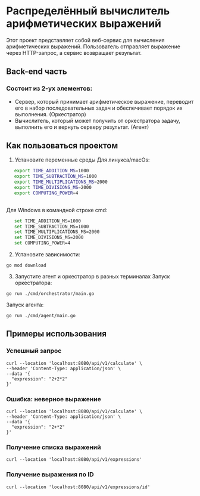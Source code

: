 # Распределённый вычислитель арифметических выражений
Этот проект представляет собой веб-сервис для вычисления арифметических выражений. Пользователь отправляет выражение через HTTP-запрос, а сервис возвращает результат. 
## Back-end часть
### Состоит из 2-ух элементов:
- Сервер, который принимает арифметическое выражение, переводит его в набор последовательных задач и обеспечивает порядок их выполнения. (Оркестратор)
- Вычислитель, который может получить от оркестратора задачу, выполнить его и вернуть серверу результат. (Агент)
## Как пользоваться проектом
1. Установите переменные среды
Для линукса/macOs:
```bash
   export TIME_ADDITION_MS=1000
   export TIME_SUBTRACTION_MS=1000
   export TIME_MULTIPLICATIONS_MS=2000
   export TIME_DIVISIONS_MS=2000
   export COMPUTING_POWER=4
   
```
Для Windows в командной строке cmd:
```bash
   set TIME_ADDITION_MS=1000
   set TIME_SUBTRACTION_MS=1000
   set TIME_MULTIPLICATIONS_MS=2000
   set TIME_DIVISIONS_MS=2000
   set COMPUTING_POWER=4
```
2. Установите зависимости:
```
go mod download
```
3. Запустите агент и оркестратор в разных терминалах
Запуск оркестратора:
```
go run ./cmd/orchestrator/main.go
```
Запуск агента:
```
go run ./cmd/agent/main.go
```
## Примеры использования
### Успешный запрос
```
curl --location 'localhost:8080/api/v1/calculate' \
--header 'Content-Type: application/json' \
--data '{
  "expression": "2+2*2"
}'
```
### Ошибка: неверное выражение
```
curl --location 'localhost:8080/api/v1/calculate' \
--header 'Content-Type: application/json' \
--data '{
  "expression": "2+*2"
}'
```
### Получение списка выражений
```
curl --location 'localhost:8080/api/v1/expressions'
```
### Получение выражения по ID
```
curl --location 'localhost:8080/api/v1/expressions/id'
```
